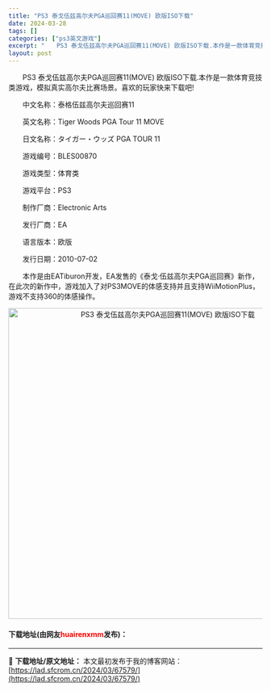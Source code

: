 ```yaml
---
title: "PS3 泰戈伍兹高尔夫PGA巡回赛11(MOVE) 欧版ISO下载"
date: 2024-03-28
tags: []
categories: ["ps3英文游戏"]
excerpt: "　　PS3 泰戈伍兹高尔夫PGA巡回赛11(MOVE) 欧版ISO下载.本作是一款体育竞技类游戏，模拟真实高尔夫比赛场景。喜欢的玩家快来下载吧! 　　中文名称：泰格伍兹高尔夫巡回赛11 　　英文名称：Tiger Woods PGA Tour 11 MOVE 　　日文名称：タイガー・ウッズ PGA T&hellip;"
layout: post
---
```


 <p>　　PS3 泰戈伍兹高尔夫PGA巡回赛11(MOVE) 欧版ISO下载.本作是一款体育竞技类游戏，模拟真实高尔夫比赛场景。喜欢的玩家快来下载吧!</p> <p>　　中文名称：泰格伍兹高尔夫巡回赛11</p> <p>　　英文名称：Tiger Woods PGA Tour 11 MOVE</p> <p>　　日文名称：タイガー・ウッズ PGA TOUR 11</p> <p>　　游戏编号：BLES00870</p> <p>　　游戏类型：体育类</p> <p>　　游戏平台：PS3</p> <p>　　制作厂商：Electronic Arts</p> <p>　　发行厂商：EA</p> <p>　　语言版本：欧版</p> <p>　　发行日期：2010-07-02</p> <p>　　本作是由EATiburon开发，EA发售的《泰戈&middot;伍兹高尔夫PGA巡回赛》新作，在此次的新作中，游戏加入了对PS3MOVE的体感支持并且支持WiiMotionPlus，游戏不支持360的体感操作。</p> <p align="center"><img align="" border="0" src="https://lad.sfcrom.cn/wp-content/uploads/2024/03/20240328_66051d773f45b.png" width="616" alt="PS3 泰戈伍兹高尔夫PGA巡回赛11(MOVE) 欧版ISO下载" /></p> <p><h4>下载地址(由网友<font color="red">huairenxmm</font>发布)：</h4></p> 

---
📖 **下载地址/原文地址：** 本文最初发布于我的博客网站：[https://lad.sfcrom.cn/2024/03/67579/](https://lad.sfcrom.cn/2024/03/67579/)
